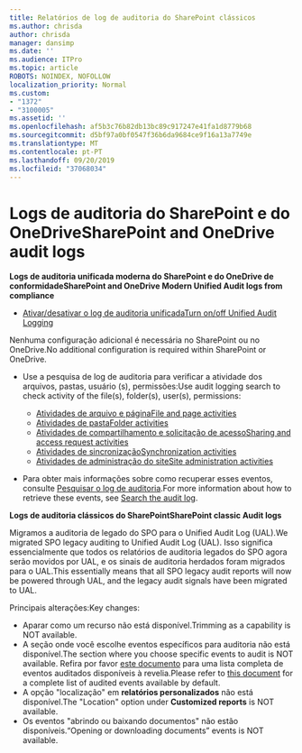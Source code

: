 ```yaml
---
title: Relatórios de log de auditoria do SharePoint clássicos
ms.author: chrisda
author: chrisda
manager: dansimp
ms.date: ''
ms.audience: ITPro
ms.topic: article
ROBOTS: NOINDEX, NOFOLLOW
localization_priority: Normal
ms.custom:
- "1372"
- "3100005"
ms.assetid: ''
ms.openlocfilehash: af5b3c76b82db13bc89c917247e41fa1d8779b68
ms.sourcegitcommit: d5bf97a0bf0547f36b6da9684ce9f16a13a7749e
ms.translationtype: MT
ms.contentlocale: pt-PT
ms.lasthandoff: 09/20/2019
ms.locfileid: "37068034"
---
```

# <a name="sharepoint-and-onedrive-audit-logs"></a><span data-ttu-id="28f63-102">Logs de auditoria do SharePoint e do OneDrive</span><span class="sxs-lookup"><span data-stu-id="28f63-102">SharePoint and OneDrive audit logs</span></span>

<span data-ttu-id="28f63-103">**Logs de auditoria unificada moderna do SharePoint e do OneDrive de conformidade**</span><span class="sxs-lookup"><span data-stu-id="28f63-103">**SharePoint and OneDrive Modern Unified Audit logs from compliance**</span></span>

- [<span data-ttu-id="28f63-104">Ativar/desativar o log de auditoria unificada</span><span class="sxs-lookup"><span data-stu-id="28f63-104">Turn on/off Unified Audit Logging</span></span>](https://docs.microsoft.com/office365/securitycompliance/turn-audit-log-search-on-or-off) 

<span data-ttu-id="28f63-105">Nenhuma configuração adicional é necessária no SharePoint ou no OneDrive.</span><span class="sxs-lookup"><span data-stu-id="28f63-105">No additional configuration is required within SharePoint or OneDrive.</span></span>

- <span data-ttu-id="28f63-106">Use a pesquisa de log de auditoria para verificar a atividade dos arquivos, pastas, usuário (s), permissões:</span><span class="sxs-lookup"><span data-stu-id="28f63-106">Use audit logging search to check activity of the file(s), folder(s), user(s), permissions:</span></span>

    - [<span data-ttu-id="28f63-107">Atividades de arquivo e página</span><span class="sxs-lookup"><span data-stu-id="28f63-107">File and page activities</span></span>](https://docs.microsoft.com/office365/securitycompliance/search-the-audit-log-in-security-and-compliance)
    - [<span data-ttu-id="28f63-108">Atividades de pasta</span><span class="sxs-lookup"><span data-stu-id="28f63-108">Folder activities</span></span>](https://docs.microsoft.com/office365/securitycompliance/search-the-audit-log-in-security-and-compliance#folder-activities)
    - [<span data-ttu-id="28f63-109">Atividades de compartilhamento e solicitação de acesso</span><span class="sxs-lookup"><span data-stu-id="28f63-109">Sharing and access request activities</span></span>](https://docs.microsoft.com/office365/securitycompliance/search-the-audit-log-in-security-and-compliance#sharing-and-access-request-activities)
    - [<span data-ttu-id="28f63-110">Atividades de sincronização</span><span class="sxs-lookup"><span data-stu-id="28f63-110">Synchronization activities</span></span>](https://docs.microsoft.com/office365/securitycompliance/search-the-audit-log-in-security-and-compliance#synchronization-activities)
    - [<span data-ttu-id="28f63-111">Atividades de administração do site</span><span class="sxs-lookup"><span data-stu-id="28f63-111">Site administration activities</span></span>](https://docs.microsoft.com/office365/securitycompliance/search-the-audit-log-in-security-and-compliance#site-administration-activities)
- <span data-ttu-id="28f63-112">Para obter mais informações sobre como recuperar esses eventos, consulte [Pesquisar o log de auditoria](https://docs.microsoft.com/office365/securitycompliance/search-the-audit-log-in-security-and-compliance#search-the-audit-log).</span><span class="sxs-lookup"><span data-stu-id="28f63-112">For more information about how to retrieve these events, see [Search the audit log](https://docs.microsoft.com/office365/securitycompliance/search-the-audit-log-in-security-and-compliance#search-the-audit-log).</span></span>

<span data-ttu-id="28f63-113">**Logs de auditoria clássicos do SharePoint**</span><span class="sxs-lookup"><span data-stu-id="28f63-113">**SharePoint classic Audit logs**</span></span>

<span data-ttu-id="28f63-114">Migramos a auditoria de legado do SPO para o Unified Audit Log (UAL).</span><span class="sxs-lookup"><span data-stu-id="28f63-114">We migrated SPO legacy auditing to Unified Audit Log (UAL).</span></span> <span data-ttu-id="28f63-115">Isso significa essencialmente que todos os relatórios de auditoria legados do SPO agora serão movidos por UAL, e os sinais de auditoria herdados foram migrados para o UAL.</span><span class="sxs-lookup"><span data-stu-id="28f63-115">This essentially means that all SPO legacy audit reports will now be powered through UAL, and the legacy audit signals have been migrated to UAL.</span></span>

<span data-ttu-id="28f63-116">Principais alterações:</span><span class="sxs-lookup"><span data-stu-id="28f63-116">Key changes:</span></span>

- <span data-ttu-id="28f63-117">Aparar como um recurso não está disponível.</span><span class="sxs-lookup"><span data-stu-id="28f63-117">Trimming as a capability is NOT available.</span></span>
- <span data-ttu-id="28f63-118">A seção onde você escolhe eventos específicos para auditoria não está disponível.</span><span class="sxs-lookup"><span data-stu-id="28f63-118">The section where you choose specific events to audit is NOT available.</span></span> <span data-ttu-id="28f63-119">Refira por favor [este documento](https://docs.microsoft.com/office365/securitycompliance/search-the-audit-log-in-security-and-compliance) para uma lista completa de eventos auditados disponíveis à revelia.</span><span class="sxs-lookup"><span data-stu-id="28f63-119">Please refer to [this document](https://docs.microsoft.com/office365/securitycompliance/search-the-audit-log-in-security-and-compliance) for a complete list of audited events available by default.</span></span>
- <span data-ttu-id="28f63-120">A opção "localização" em **relatórios personalizados** não está disponível.</span><span class="sxs-lookup"><span data-stu-id="28f63-120">The "Location" option under **Customized reports** is NOT available.</span></span> 
- <span data-ttu-id="28f63-121">Os eventos "abrindo ou baixando documentos" não estão disponíveis.</span><span class="sxs-lookup"><span data-stu-id="28f63-121">“Opening or downloading documents” events is NOT available.</span></span> 

